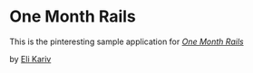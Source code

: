 # One Month Rails

This is the pinteresting sample application for
[*One Month Rails*](http://onemonthrails.com)

by [Eli Kariv](http://elikariv.com)

